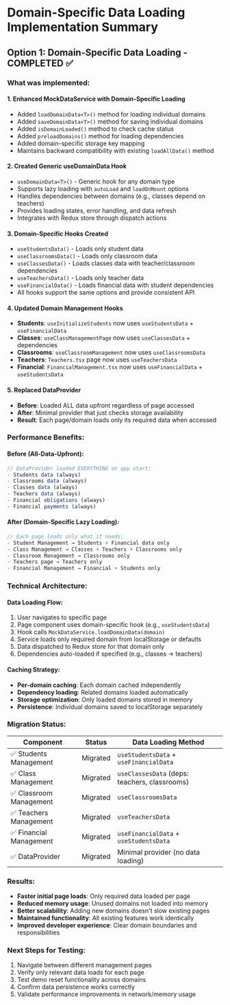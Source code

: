 # Domain-Specific Data Loading Implementation Summary

## Option 1: Domain-Specific Data Loading - COMPLETED ✅

### What was implemented:

#### 1. **Enhanced MockDataService with Domain-Specific Loading**

- Added `loadDomainData<T>()` method for loading individual domains
- Added `saveDomainData<T>()` method for saving individual domains
- Added `isDomainLoaded()` method to check cache status
- Added `preloadDomains()` method for loading dependencies
- Added domain-specific storage key mapping
- Maintains backward compatibility with existing `loadAllData()` method

#### 2. **Created Generic useDomainData Hook**

- `useDomainData<T>()` - Generic hook for any domain type
- Supports lazy loading with `autoLoad` and `loadOnMount` options
- Handles dependencies between domains (e.g., classes depend on teachers)
- Provides loading states, error handling, and data refresh
- Integrates with Redux store through dispatch actions

#### 3. **Domain-Specific Hooks Created**

- `useStudentsData()` - Loads only student data
- `useClassroomsData()` - Loads only classroom data
- `useClassesData()` - Loads classes data with teacher/classroom dependencies
- `useTeachersData()` - Loads only teacher data
- `useFinancialData()` - Loads financial data with student dependencies
- All hooks support the same options and provide consistent API

#### 4. **Updated Domain Management Hooks**

- **Students**: `useInitializeStudents` now uses `useStudentsData` + `useFinancialData`
- **Classes**: `useClassManagementPage` now uses `useClassesData` + dependencies
- **Classrooms**: `useClassroomManagement` now uses `useClassroomsData`
- **Teachers**: `Teachers.tsx` page now uses `useTeachersData`
- **Financial**: `FinancialManagement.tsx` now uses `useFinancialData` + `useStudentsData`

#### 5. **Replaced DataProvider**

- **Before**: Loaded ALL data upfront regardless of page accessed
- **After**: Minimal provider that just checks storage availability
- **Result**: Each page/domain loads only its required data when accessed

### Performance Benefits:

#### **Before (All-Data-Upfront)**:

```typescript
// DataProvider loaded EVERYTHING on app start:
- Students data (always)
- Classrooms data (always)
- Classes data (always)
- Teachers data (always)
- Financial obligations (always)
- Financial payments (always)
```

#### **After (Domain-Specific Lazy Loading)**:

```typescript
// Each page loads only what it needs:
- Student Management → Students + Financial data only
- Class Management → Classes + Teachers + Classrooms only
- Classroom Management → Classrooms only
- Teachers page → Teachers only
- Financial Management → Financial + Students only
```

### Technical Architecture:

#### **Data Loading Flow**:

1. User navigates to specific page
2. Page component uses domain-specific hook (e.g., `useStudentsData`)
3. Hook calls `MockDataService.loadDomainData(domain)`
4. Service loads only required domain from localStorage or defaults
5. Data dispatched to Redux store for that domain only
6. Dependencies auto-loaded if specified (e.g., classes → teachers)

#### **Caching Strategy**:

- **Per-domain caching**: Each domain cached independently
- **Dependency loading**: Related domains loaded automatically
- **Storage optimization**: Only loaded domains stored in memory
- **Persistence**: Individual domains saved to localStorage separately

### Migration Status:

| Component               | Status   | Data Loading Method                           |
| ----------------------- | -------- | --------------------------------------------- |
| ✅ Students Management  | Migrated | `useStudentsData` + `useFinancialData`        |
| ✅ Class Management     | Migrated | `useClassesData` (deps: teachers, classrooms) |
| ✅ Classroom Management | Migrated | `useClassroomsData`                           |
| ✅ Teachers Management  | Migrated | `useTeachersData`                             |
| ✅ Financial Management | Migrated | `useFinancialData` + `useStudentsData`        |
| ✅ DataProvider         | Migrated | Minimal provider (no data loading)            |

### Results:

- **Faster initial page loads**: Only required data loaded per page
- **Reduced memory usage**: Unused domains not loaded into memory
- **Better scalability**: Adding new domains doesn't slow existing pages
- **Maintained functionality**: All existing features work identically
- **Improved developer experience**: Clear domain boundaries and responsibilities

### Next Steps for Testing:

1. Navigate between different management pages
2. Verify only relevant data loads for each page
3. Test demo reset functionality across domains
4. Confirm data persistence works correctly
5. Validate performance improvements in network/memory usage

